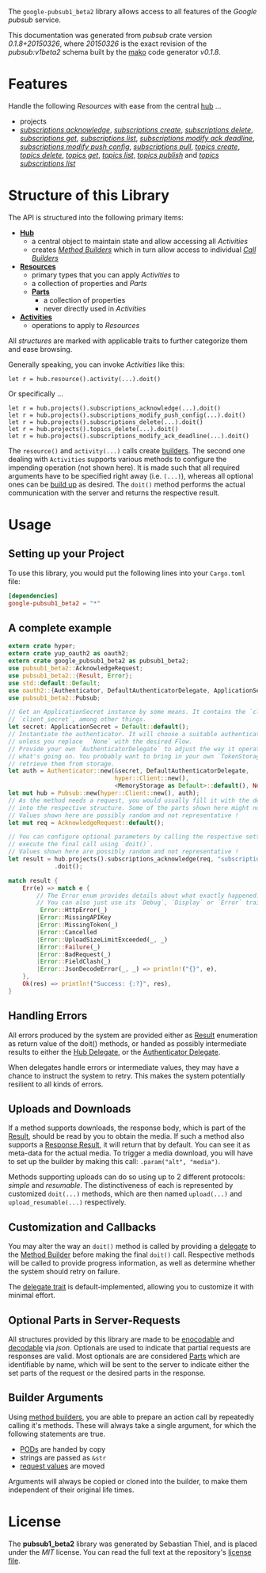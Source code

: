 <!---
DO NOT EDIT !
This file was generated automatically from 'src/mako/api/README.md.mako'
DO NOT EDIT !
-->
The `google-pubsub1_beta2` library allows access to all features of the *Google pubsub* service.

This documentation was generated from *pubsub* crate version *0.1.8+20150326*, where *20150326* is the exact revision of the *pubsub:v1beta2* schema built by the [mako](http://www.makotemplates.org/) code generator *v0.1.8*.
# Features

Handle the following *Resources* with ease from the central [hub](http://byron.github.io/google-apis-rs/google_pubsub1_beta2/struct.Pubsub.html) ... 

* projects
 * [*subscriptions acknowledge*](http://byron.github.io/google-apis-rs/google_pubsub1_beta2/struct.ProjectSubscriptionAcknowledgeCall.html), [*subscriptions create*](http://byron.github.io/google-apis-rs/google_pubsub1_beta2/struct.ProjectSubscriptionCreateCall.html), [*subscriptions delete*](http://byron.github.io/google-apis-rs/google_pubsub1_beta2/struct.ProjectSubscriptionDeleteCall.html), [*subscriptions get*](http://byron.github.io/google-apis-rs/google_pubsub1_beta2/struct.ProjectSubscriptionGetCall.html), [*subscriptions list*](http://byron.github.io/google-apis-rs/google_pubsub1_beta2/struct.ProjectSubscriptionListCall.html), [*subscriptions modify ack deadline*](http://byron.github.io/google-apis-rs/google_pubsub1_beta2/struct.ProjectSubscriptionModifyAckDeadlineCall.html), [*subscriptions modify push config*](http://byron.github.io/google-apis-rs/google_pubsub1_beta2/struct.ProjectSubscriptionModifyPushConfigCall.html), [*subscriptions pull*](http://byron.github.io/google-apis-rs/google_pubsub1_beta2/struct.ProjectSubscriptionPullCall.html), [*topics create*](http://byron.github.io/google-apis-rs/google_pubsub1_beta2/struct.ProjectTopicCreateCall.html), [*topics delete*](http://byron.github.io/google-apis-rs/google_pubsub1_beta2/struct.ProjectTopicDeleteCall.html), [*topics get*](http://byron.github.io/google-apis-rs/google_pubsub1_beta2/struct.ProjectTopicGetCall.html), [*topics list*](http://byron.github.io/google-apis-rs/google_pubsub1_beta2/struct.ProjectTopicListCall.html), [*topics publish*](http://byron.github.io/google-apis-rs/google_pubsub1_beta2/struct.ProjectTopicPublishCall.html) and [*topics subscriptions list*](http://byron.github.io/google-apis-rs/google_pubsub1_beta2/struct.ProjectTopicSubscriptionListCall.html)




# Structure of this Library

The API is structured into the following primary items:

* **[Hub](http://byron.github.io/google-apis-rs/google_pubsub1_beta2/struct.Pubsub.html)**
    * a central object to maintain state and allow accessing all *Activities*
    * creates [*Method Builders*](http://byron.github.io/google-apis-rs/google_pubsub1_beta2/trait.MethodsBuilder.html) which in turn
      allow access to individual [*Call Builders*](http://byron.github.io/google-apis-rs/google_pubsub1_beta2/trait.CallBuilder.html)
* **[Resources](http://byron.github.io/google-apis-rs/google_pubsub1_beta2/trait.Resource.html)**
    * primary types that you can apply *Activities* to
    * a collection of properties and *Parts*
    * **[Parts](http://byron.github.io/google-apis-rs/google_pubsub1_beta2/trait.Part.html)**
        * a collection of properties
        * never directly used in *Activities*
* **[Activities](http://byron.github.io/google-apis-rs/google_pubsub1_beta2/trait.CallBuilder.html)**
    * operations to apply to *Resources*

All *structures* are marked with applicable traits to further categorize them and ease browsing.

Generally speaking, you can invoke *Activities* like this:

```Rust,ignore
let r = hub.resource().activity(...).doit()
```

Or specifically ...

```ignore
let r = hub.projects().subscriptions_acknowledge(...).doit()
let r = hub.projects().subscriptions_modify_push_config(...).doit()
let r = hub.projects().subscriptions_delete(...).doit()
let r = hub.projects().topics_delete(...).doit()
let r = hub.projects().subscriptions_modify_ack_deadline(...).doit()
```

The `resource()` and `activity(...)` calls create [builders][builder-pattern]. The second one dealing with `Activities` 
supports various methods to configure the impending operation (not shown here). It is made such that all required arguments have to be 
specified right away (i.e. `(...)`), whereas all optional ones can be [build up][builder-pattern] as desired.
The `doit()` method performs the actual communication with the server and returns the respective result.

# Usage

## Setting up your Project

To use this library, you would put the following lines into your `Cargo.toml` file:

```toml
[dependencies]
google-pubsub1_beta2 = "*"
```

## A complete example

```Rust
extern crate hyper;
extern crate yup_oauth2 as oauth2;
extern crate google_pubsub1_beta2 as pubsub1_beta2;
use pubsub1_beta2::AcknowledgeRequest;
use pubsub1_beta2::{Result, Error};
use std::default::Default;
use oauth2::{Authenticator, DefaultAuthenticatorDelegate, ApplicationSecret, MemoryStorage};
use pubsub1_beta2::Pubsub;

// Get an ApplicationSecret instance by some means. It contains the `client_id` and 
// `client_secret`, among other things.
let secret: ApplicationSecret = Default::default();
// Instantiate the authenticator. It will choose a suitable authentication flow for you, 
// unless you replace  `None` with the desired Flow.
// Provide your own `AuthenticatorDelegate` to adjust the way it operates and get feedback about 
// what's going on. You probably want to bring in your own `TokenStorage` to persist tokens and
// retrieve them from storage.
let auth = Authenticator::new(&secret, DefaultAuthenticatorDelegate,
                              hyper::Client::new(),
                              <MemoryStorage as Default>::default(), None);
let mut hub = Pubsub::new(hyper::Client::new(), auth);
// As the method needs a request, you would usually fill it with the desired information
// into the respective structure. Some of the parts shown here might not be applicable !
// Values shown here are possibly random and not representative !
let mut req = AcknowledgeRequest::default();

// You can configure optional parameters by calling the respective setters at will, and
// execute the final call using `doit()`.
// Values shown here are possibly random and not representative !
let result = hub.projects().subscriptions_acknowledge(req, "subscription")
             .doit();

match result {
    Err(e) => match e {
        // The Error enum provides details about what exactly happened.
        // You can also just use its `Debug`, `Display` or `Error` traits
         Error::HttpError(_)
        |Error::MissingAPIKey
        |Error::MissingToken(_)
        |Error::Cancelled
        |Error::UploadSizeLimitExceeded(_, _)
        |Error::Failure(_)
        |Error::BadRequest(_)
        |Error::FieldClash(_)
        |Error::JsonDecodeError(_, _) => println!("{}", e),
    },
    Ok(res) => println!("Success: {:?}", res),
}

```
## Handling Errors

All errors produced by the system are provided either as [Result](http://byron.github.io/google-apis-rs/google_pubsub1_beta2/enum.Result.html) enumeration as return value of 
the doit() methods, or handed as possibly intermediate results to either the 
[Hub Delegate](http://byron.github.io/google-apis-rs/google_pubsub1_beta2/trait.Delegate.html), or the [Authenticator Delegate](http://byron.github.io/google-apis-rs/google_pubsub1_beta2/../yup-oauth2/trait.AuthenticatorDelegate.html).

When delegates handle errors or intermediate values, they may have a chance to instruct the system to retry. This 
makes the system potentially resilient to all kinds of errors.

## Uploads and Downloads
If a method supports downloads, the response body, which is part of the [Result](http://byron.github.io/google-apis-rs/google_pubsub1_beta2/enum.Result.html), should be
read by you to obtain the media.
If such a method also supports a [Response Result](http://byron.github.io/google-apis-rs/google_pubsub1_beta2/trait.ResponseResult.html), it will return that by default.
You can see it as meta-data for the actual media. To trigger a media download, you will have to set up the builder by making
this call: `.param("alt", "media")`.

Methods supporting uploads can do so using up to 2 different protocols: 
*simple* and *resumable*. The distinctiveness of each is represented by customized 
`doit(...)` methods, which are then named `upload(...)` and `upload_resumable(...)` respectively.

## Customization and Callbacks

You may alter the way an `doit()` method is called by providing a [delegate](http://byron.github.io/google-apis-rs/google_pubsub1_beta2/trait.Delegate.html) to the 
[Method Builder](http://byron.github.io/google-apis-rs/google_pubsub1_beta2/trait.CallBuilder.html) before making the final `doit()` call. 
Respective methods will be called to provide progress information, as well as determine whether the system should 
retry on failure.

The [delegate trait](http://byron.github.io/google-apis-rs/google_pubsub1_beta2/trait.Delegate.html) is default-implemented, allowing you to customize it with minimal effort.

## Optional Parts in Server-Requests

All structures provided by this library are made to be [enocodable](http://byron.github.io/google-apis-rs/google_pubsub1_beta2/trait.RequestValue.html) and 
[decodable](http://byron.github.io/google-apis-rs/google_pubsub1_beta2/trait.ResponseResult.html) via *json*. Optionals are used to indicate that partial requests are responses 
are valid.
Most optionals are are considered [Parts](http://byron.github.io/google-apis-rs/google_pubsub1_beta2/trait.Part.html) which are identifiable by name, which will be sent to 
the server to indicate either the set parts of the request or the desired parts in the response.

## Builder Arguments

Using [method builders](http://byron.github.io/google-apis-rs/google_pubsub1_beta2/trait.CallBuilder.html), you are able to prepare an action call by repeatedly calling it's methods.
These will always take a single argument, for which the following statements are true.

* [PODs][wiki-pod] are handed by copy
* strings are passed as `&str`
* [request values](http://byron.github.io/google-apis-rs/google_pubsub1_beta2/trait.RequestValue.html) are moved

Arguments will always be copied or cloned into the builder, to make them independent of their original life times.

[wiki-pod]: http://en.wikipedia.org/wiki/Plain_old_data_structure
[builder-pattern]: http://en.wikipedia.org/wiki/Builder_pattern
[google-go-api]: https://github.com/google/google-api-go-client

# License
The **pubsub1_beta2** library was generated by Sebastian Thiel, and is placed 
under the *MIT* license.
You can read the full text at the repository's [license file][repo-license].

[repo-license]: https://github.com/Byron/google-apis-rs/LICENSE.md
